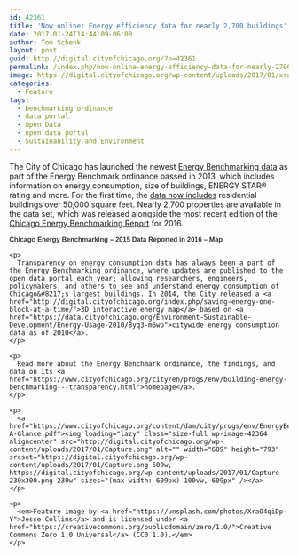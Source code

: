 ```yaml
---
id: 42361
title: 'Now online: Energy efficiency data for nearly 2,700 buildings'
date: 2017-01-24T14:44:09-06:00
author: Tom Schenk
layout: post
guid: http://digital.cityofchicago.org/?p=42361
permalink: /index.php/now-online-energy-efficiency-data-for-nearly-2700-buildings/
image: https://digital.cityofchicago.org/wp-content/uploads/2017/01/xrao4qidp-y-jesse-collins.jpg
categories:
  - Feature
tags:
  - benchmarking ordinance
  - data portal
  - Open Data
  - open data portal
  - Sustainability and Environment
---
```

The City of Chicago has launched the newest [Energy Benchmarking data](https://data.cityofchicago.org/Environment-Sustainable-Development/Chicago-Energy-Benchmarking-2015-Data-Reported-in-/ebtp-548e) as part of the Energy Benchmark ordinance passed in 2013, which includes information on energy consumption, size of buildings, ENERGY STAR® rating and more. For the first time, the [data now includes](http://digital.cityofchicago.org/index.php/get-ready-for-the-2016-energy-benchmarking-survey/) residential buildings over 50,000 square feet. Nearly 2,700 properties are available in the data set, which was released alongside the most recent edition of the [Chicago Energy Benchmarking Report](https://www.cityofchicago.org/content/dam/city/progs/env/EnergyBenchmark/2016_Chicago_Energy_Benchmarking_Report.pdf) for 2016.

<div>
  <p style="margin-bottom:3px">
    <a href="https://data.cityofchicago.org/Environment-Sustainable-Development/Chicago-Energy-Benchmarking-2015-Data-Reported-in-/g6mw-yynr" target="_blank" style="font-size:12px;font-weight:bold;text-decoration:none;color:#333333;font-family:arial;">Chicago Energy Benchmarking &#8211; 2015 Data Reported in 2016 &#8211; Map</a>
  </p>
  
  <p>
    </div> 
    
    <p>
      Transparency on energy consumption data has always been a part of the Energy Benchmarking ordinance, where updates are published to the open data portal each year; allowing researchers, engineers, policymakers, and others to see and understand energy consumption of Chicago&#8217;s largest buildings. In 2014, the City released a <a href="http://digital.cityofchicago.org/index.php/saving-energy-one-block-at-a-time/">3D interactive energy map</a> based on <a href="https://data.cityofchicago.org/Environment-Sustainable-Development/Energy-Usage-2010/8yq3-m6wp">citywide energy consumption data as of 2010</a>.
    </p>
    
    <p>
      Read more about the Energy Benchmark ordinance, the findings, and data on its <a href="https://www.cityofchicago.org/city/en/progs/env/building-energy-benchmarking---transparency.html">homepage</a>.
    </p>
    
    <p>
      <a href="https://www.cityofchicago.org/content/dam/city/progs/env/EnergyBenchmark/2016_Chicago_Energy_Benchmarking_At-A-Glance.pdf"><img loading="lazy" class="size-full wp-image-42364 aligncenter" src="http://digital.cityofchicago.org/wp-content/uploads/2017/01/Capture.png" alt="" width="609" height="793" srcset="https://digital.cityofchicago.org/wp-content/uploads/2017/01/Capture.png 609w, https://digital.cityofchicago.org/wp-content/uploads/2017/01/Capture-230x300.png 230w" sizes="(max-width: 609px) 100vw, 609px" /></a>
    </p>
    
    <p>
      <em>Feature image by <a href="https://unsplash.com/photos/XraO4qiDp-Y">Jesse Collins</a> and is licensed under <a href="https://creativecommons.org/publicdomain/zero/1.0/">Creative Commons Zero 1.0 Universal</a> (CC0 1.0).</em>
    </p>
